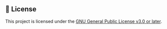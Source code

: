 ## 📝 License

This project is licensed under the [GNU General Public License v3.0 or later](LICENSE).